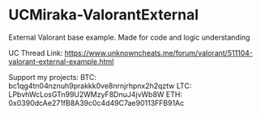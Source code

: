# UCMiraka-ValorantExternal
External Valorant base example. Made for code and logic understanding

UC Thread Link: https://www.unknowncheats.me/forum/valorant/511104-valorant-external-example.html

Support my projects:
BTC: bc1qg4tn04nznuh9prakkk0ve8nrnjrhpnx2h2qztw
LTC: LPbvhWcLosGTn99U2WMzyF8DnuJ4jvWb8W
ETH: 0x0390dcAe271fB8A39c0c4d49C7ae90113FFB91Ac
